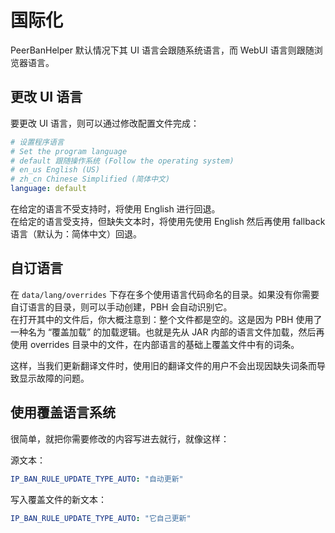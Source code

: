 # 国际化

PeerBanHelper 默认情况下其 UI 语言会跟随系统语言，而 WebUI 语言则跟随浏览器语言。

## 更改 UI 语言

要更改 UI 语言，则可以通过修改配置文件完成：

```yaml
# 设置程序语言
# Set the program language
# default 跟随操作系统 (Follow the operating system)
# en_us English (US)
# zh_cn Chinese Simplified (简体中文)
language: default
```

在给定的语言不受支持时，将使用 English 进行回退。  
在给定的语言受支持，但缺失文本时，将使用先使用 English 然后再使用 fallback 语言（默认为：简体中文）回退。

## 自订语言

在 `data/lang/overrides` 下存在多个使用语言代码命名的目录。如果没有你需要自订语言的目录，则可以手动创建，PBH 会自动识别它。  
在打开其中的文件后，你大概注意到：整个文件都是空的。这是因为 PBH 使用了一种名为 “覆盖加载” 的加载逻辑。也就是先从 JAR 内部的语言文件加载，然后再使用 overrides 目录中的文件，在内部语言的基础上覆盖文件中有的词条。

这样，当我们更新翻译文件时，使用旧的翻译文件的用户不会出现因缺失词条而导致显示故障的问题。

## 使用覆盖语言系统

很简单，就把你需要修改的内容写进去就行，就像这样：

源文本：

```yaml
IP_BAN_RULE_UPDATE_TYPE_AUTO: "自动更新"
```

写入覆盖文件的新文本：

```yaml
IP_BAN_RULE_UPDATE_TYPE_AUTO: "它自己更新"
```
